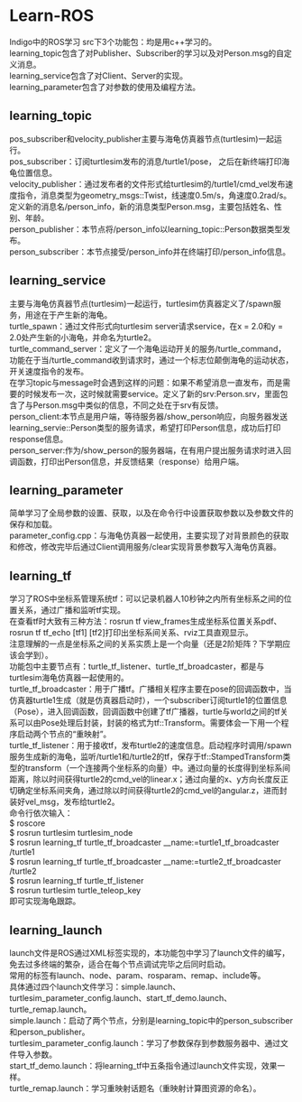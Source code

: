 # Learn-ROS
Indigo中的ROS学习
src下3个功能包：均是用c++学习的。</br>
learning_topic包含了对Publisher、Subscriber的学习以及对Person.msg的自定义消息。</br>
learning_service包含了对Client、Server的实现。</br>
learning_parameter包含了对参数的使用及编程方法。</br>

## learning_topic
pos_subscriber和velocity_publisher主要与海龟仿真器节点(turtlesim)一起运行。</br>
pos_subscriber：订阅turtlesim发布的消息/turtle1/pose， 之后在新终端打印海龟位置信息。</br>
velocity_publisher：通过发布者的文件形式给turtlesim的/turtle1/cmd_vel发布速度指令，消息类型为geometry_msgs::Twist，线速度0.5m/s，角速度0.2rad/s。</br>
定义新的消息名/person_info，新的消息类型Person.msg，主要包括姓名、性别、年龄。</br>
person_publisher：本节点将/person_info以learning_topic::Person数据类型发布。</br>
person_subscriber：本节点接受/person_info并在终端打印/person_info信息。

## learning_service
主要与海龟仿真器节点(turtlesim)一起运行，turtlesim仿真器定义了/spawn服务，用途在于产生新的海龟。</br>
turtle_spawn：通过文件形式向turtlesim server请求service，在x = 2.0和y = 2.0处产生新的小海龟，并命名为turtle2。</br>
turtle_command_server：定义了一个海龟运动开关的服务/turtle_command，功能在于当/turtle_command收到请求时，通过一个标志位颠倒海龟的运动状态，
开关速度指令的发布。</br>
在学习topic与message时会遇到这样的问题：如果不希望消息一直发布，而是需要的时候发布一次，这时候就需要service。定义了新的srv:Person.srv，里面包含了与Person.msg中类似的信息，不同之处在于srv有反馈。</br>
person_client:本节点是用户端，等待服务器/show_person响应，向服务器发送learning_servie::Person类型的服务请求，希望打印Person信息，成功后打印response信息。</br>
person_server:作为/show_person的服务器端，在有用户提出服务请求时进入回调函数，打印出Person信息，并反馈结果（response）给用户端。

## learning_parameter
简单学习了全局参数的设置、获取，以及在命令行中设置获取参数以及参数文件的保存和加载。</br>
parameter_config.cpp：与海龟仿真器一起使用，主要实现了对背景颜色的获取和修改，修改完毕后通过Client调用服务/clear实现背景参数写入海龟仿真器。

## learning_tf
学习了ROS中坐标系管理系统tf：可以记录机器人10秒钟之内所有坐标系之间的位置关系，通过广播和监听tf实现。</br>
在查看tf时大致有三种方法：rosrun tf view_frames生成坐标系位置关系pdf、rosrun tf tf_echo [tf1] [tf2]打印出坐标系间关系、rviz工具直观显示。</br>
注意理解的一点是坐标系之间的关系实质上是一个向量（还是2阶矩阵？下学期应该会学到）。</br>
功能包中主要节点有：turtle_tf_listener、turtle_tf_broadcaster，都是与turtlesim海龟仿真器一起使用的。</br>
turtle_tf_broadcaster：用于广播tf。广播相关程序主要在pose的回调函数中，当仿真器turtle1生成（就是仿真器启动时），一个subscriber订阅turtle1的位置信息（Pose），进入回调函数，回调函数中创建了tf广播器，turtle与world之间的tf关系可以由Pose处理后封装，封装的格式为tf::Transform。需要体会一下用一个程序启动两个节点的“重映射”。</br>
turtle_tf_listener：用于接收tf，发布turtle2的速度信息。启动程序时调用/spawn服务生成新的海龟，监听/turtle1和/turtle2的tf，保存于tf::StampedTransform类型的transform（一个连接两个坐标系的向量）中。通过向量的长度得到坐标系间距离，除以时间获得turtle2的cmd_vel的linear.x；通过向量的x、y方向长度反正切确定坐标系间夹角，通过除以时间获得turtle2的cmd_vel的angular.z，进而封装好vel_msg，发布给turtle2。</br>
命令行依次输入：</br>
$ roscore</br>
$ rosrun turtlesim turtlesim_node</br>
$ rosrun learning_tf turtle_tf_broadcaster __name:=turtle1_tf_broadcaster /turtle1</br>
$ rosrun learning_tf turtle_tf_broadcaster __name:=turtle2_tf_broadcaster /turtle2</br>
$ rosrun learning_tf turtle_tf_listener</br>
$ rosrun turtlesim turtle_teleop_key</br>
即可实现海龟跟踪。

## learning_launch
launch文件是ROS通过XML标签实现的，本功能包中学习了launch文件的编写，免去过多终端的繁杂，适合在每个节点调试完毕之后同时启动。</br>
常用的标签有launch、node、param、rosparam、remap、include等。</br>
具体通过四个launch文件学习：simple.launch、turtlesim_parameter_config.launch、start_tf_demo.launch、turtle_remap.launch。</br>
simple.launch：启动了两个节点，分别是learning_topic中的person_subscriber和person_publisher。</br>
turtlesim_parameter_config.launch：学习了参数保存到参数服务器中、通过文件导入参数。</br>
start_tf_demo.launch：将learning_tf中五条指令通过launch文件实现，效果一样。</br>
turtle_remap.launch：学习重映射话题名（重映射计算图资源的命名）。

























